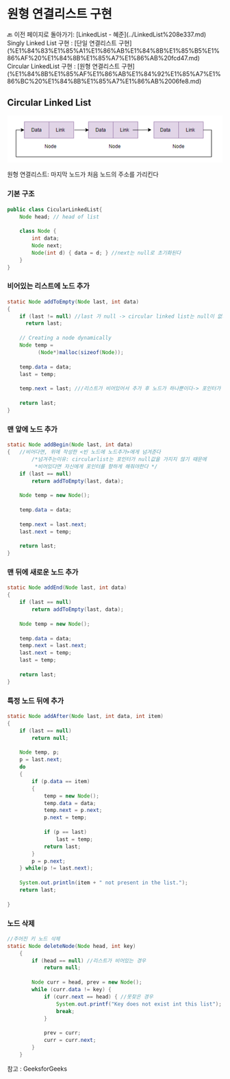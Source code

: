 # 원형 연결리스트 구현

<aside>
🔙 이전 페이지로 돌아가기: [LinkedList - 혜준](../LinkedList%208e337.md) 
Singly Linked List 구현  :  [단일 연결리스트 구현](%E1%84%83%E1%85%A1%E1%86%AB%E1%84%8B%E1%85%B5%E1%86%AF%20%E1%84%8B%E1%85%A7%E1%86%AB%20fcd47.md) 
Circular LinkedList 구현 :  [원형 연결리스트 구현](%E1%84%8B%E1%85%AF%E1%86%AB%E1%84%92%E1%85%A7%E1%86%BC%20%E1%84%8B%E1%85%A7%E1%86%AB%2006fe8.md)

</aside>

## Circular Linked List

![원형 연결리스트: 마지막 노드가 처음 노드의 주소를 가리킨다](Untitled%202.png)

원형 연결리스트: 마지막 노드가 처음 노드의 주소를 가리킨다

### 기본 구조

```java
public class CicularLinkedList{
    Node head; // head of list
 
    class Node {
        int data;
        Node next;
        Node(int d) { data = d; } //next는 null로 초기화된다
    }
}
```

### 비어있는 리스트에 노드 추가

```java
static Node addToEmpty(Node last, int data)
{
    if (last != null) //last 가 null -> circular linked list는 null이 없기때문에 비었단 소리다
      return last;
 
    // Creating a node dynamically
    Node temp =
          (Node*)malloc(sizeof(Node));
 
    temp.data = data;
    last = temp;

    temp.next = last; ///리스트가 비어있어서 추가 후 노드가 하나뿐이다-> 포인터가 본인에게 향하도록 설정
 
    return last;
}
```

### 맨 앞에 노드 추가

```java
static Node addBegin(Node last, int data)
{   //비어다면, 위에 작성한 <빈 노드에 노드추가>에게 넘겨준다 
		/*넘겨주는이유: circularlist는 포인터가 null값을 가지지 않기 때문에 
		 *비어있다면 자신에게 포인터를 향하게 해줘야한다 */
    if (last == null) 
        return addToEmpty(last, data); 
      
    Node temp = new Node();
      
    temp.data = data;
   
    temp.next = last.next; 
    last.next = temp;
  
    return last;
}
```

### 맨 뒤에 새로운 노드 추가

```java
static Node addEnd(Node last, int data)
{
    if (last == null)
        return addToEmpty(last, data);
     
    Node temp = new Node();
 
    temp.data = data;
    temp.next = last.next;
    last.next = temp;
    last = temp;
 
    return last;
}
```

### 특정 노드 뒤에 추가

```java
static Node addAfter(Node last, int data, int item)
{
    if (last == null)
        return null;
 
    Node temp, p;
    p = last.next;
    do
    {
        if (p.data == item)
        {
            temp = new Node();
            temp.data = data;
            temp.next = p.next;
            p.next = temp;
 
            if (p == last)
                last = temp;
            return last;
        }
        p = p.next;
    } while(p != last.next);
 
    System.out.println(item + " not present in the list.");
    return last;
 
}
```

### 노드 삭제

```java
//주어진 키 노드 삭제
static Node deleteNode(Node head, int key)
    {
        if (head == null) //리스트가 비어있는 경우
            return null;
 
        Node curr = head, prev = new Node();
        while (curr.data != key) {
            if (curr.next == head) { //못찾은 경우
                System.out.printf("Key does not exist int this list");
                break;
            }
 
            prev = curr;
            curr = curr.next;
        }
    }
```

참고 : GeeksforGeeks